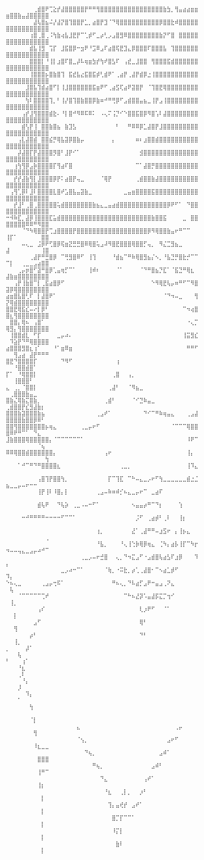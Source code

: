 ⠀⠀⠀⠀⠀⠀⠀⢀⣾⣿⠟⢉⣕⡞⣼⣿⣿⣿⣿⣿⡟⠛⠛⢻⣿⣿⣿⣿⣿⣿⣿⣿⣿⣿⣿⣿⣿⣿⣿⣿⣷⣳⡀⢻⣤⣴⣴⣶⣶⣶⣿⣿⣷⣤⣼⣿⣿⣿⣿⣿
⠀⠀⠀⠀⠀⠀⠀⣼⢧⣿⣦⠬⡜⣼⡝⣿⢹⣿⣿⡟⣁⡀⣴⣿⡟⣹⠈⠙⢿⣿⣿⣿⣿⣿⣿⣿⣿⣿⣿⡿⣿⣿⣗⠾⣿⣿⣿⣿⣿⣿⣿⣿⣿⣿⣿⣿⣿⣿⣿⣿
⠀⠀⠀⠀⠀⠀⢰⣿⢀⣿⢀⠨⢳⣷⢴⣧⣸⣟⡟⠉⢁⡾⠋⣀⡴⢃⡠⣠⣿⣻⠿⣿⣿⣿⣿⣿⣿⣿⣿⣷⡝⠋⣿⠀⣿⣿⣿⣿⣿⣿⣿⣿⣿⣿⣿⣿⣿⣿⣿⣿
⠀⠀⠀⠀⠀⠀⣾⣧⢸⣻⠀⢩⡏⠀⣸⣯⣿⡿⠒⣲⠟⠘⣩⠿⣠⠏⣴⣿⢯⣟⣹⣄⡿⣿⣿⣿⠏⣿⣿⣿⣧⠀⢹⣿⣿⣿⣿⣿⣿⣿⣿⣿⣿⣿⣿⣿⣿⣿⣿⣿
⠀⠀⠀⠀⠀⠀⣿⣿⣿⡇⠘⢸⡇⣰⣿⠏⣿⣀⡼⠧⢶⣶⣳⡞⢳⠞⣿⣣⠏⠀⢠⣞⣀⣸⣿⣿⠀⢻⣿⣿⣿⣯⣾⣿⣿⣿⣿⣿⣿⣿⣿⣿⣿⣿⣿⣿⣿⣿⣿⣿
⠀⠀⠀⠀⠀⠀⢸⣿⣿⣿⡦⣿⣷⣿⢹⠀⣯⣞⣧⣔⣯⣿⣯⡾⢃⣾⠟⠁⢀⣴⡟⢀⣼⡟⣾⡿⣐⢸⣿⣿⣿⣿⣿⣿⣿⣿⣿⣿⣿⣿⣿⣿⣿⣿⣿⣿⣿⣿⣿⣿
⠀⠀⠀⠀⠀⣸⣿⣧⢹⣾⣴⣿⠋⡇⢸⣸⣿⣿⣿⣿⣿⣿⣯⣶⠟⠋⢀⣴⣫⢏⣴⠟⣽⣿⡟⠀⠈⢹⣿⣟⢿⣿⣿⣿⣿⣿⣿⣿⣿⣿⣿⣿⣿⣿⣿⣿⣿⣿⣿⣿
⠀⠀⠀⠀⠀⢳⠇⣿⣿⣿⣿⢹⡀⠃⢸⡜⣿⢹⣿⣷⣿⣿⡿⣷⠶⠚⠛⢛⡿⠋⣠⣾⣿⣿⣤⣦⣀⢸⡟⣠⢸⣿⣿⣿⣿⣿⣿⣿⣿⣿⣿⣿⣿⣿⣿⣿⣿⣿⣿⣿
⠀⠀⠀⠀⢠⡞⣸⢻⣿⣿⣿⣾⣗⠄⠘⡇⣿⠚⠻⠿⠯⠿⠅⠀⠠⢄⠍⢨⡙⠊⠑⣿⣿⣯⣿⡿⠻⣿⢡⠇⣼⣿⣿⣿⣿⣿⣿⣿⣿⣿⣿⣿⣿⣿⣿⣿⣿⣿⣿⣿
⠀⠀⠀⠀⣾⢣⡟⢸⠀⣿⣿⣷⣿⣦⠀⣷⣹⣣⠀⠀⠀⠀⠀⠀⠀⠀⠀⠀⠃⠀⠀⠛⠿⠿⡿⣁⣼⣿⡟⣸⣿⣿⣿⣿⣿⣿⣿⣿⣿⣿⣿⣿⣿⣿⣿⣿⣿⣿⣿⣿
⠀⠀⠀⢠⣇⣼⣿⣾⠀⣿⣿⣮⡛⢿⣧⣽⡿⣿⣷⡤⠀⠀⠀⠀⠀⠀⠀⡄⠀⠀⠀⠀⠀⠶⠆⣰⣿⣿⣾⣿⣿⣿⣿⣿⣿⣿⣿⣿⣿⣿⣿⣿⣿⣿⣿⣿⣿⣿⣿⣿
⠀⠀⠀⡼⣼⣿⡏⡟⣼⣿⣿⣿⡻⣿⠃⣸⡟⠊⠁⠀⠀⠀⠀⠀⠀⠀⠀⠀⠀⠀⠀⠀⠀⠀⣺⣿⣿⣿⣿⣿⣿⣿⣿⣿⣿⣿⣿⣿⣿⣿⣿⣿⣿⣿⣿⣿⣿⣿⣿⣿
⠀⠀⢰⢳⢻⡿⣠⡷⣿⣿⣿⣿⡏⢻⣴⠏⣿⠀⠀⠀⠀⠀⠀⠀⠀⠀⠀⠀⠀⠀⠀⠀⠀⠉⠁⣼⣿⡛⣿⣿⣿⣿⣿⣿⣿⣿⣿⣿⣿⣿⣿⣿⣿⣿⣿⣿⣿⣿⣿⣿
⠀⠀⡞⡞⣼⣷⢻⡇⣸⣿⣿⣿⡿⡟⠅⣴⣿⡟⢤⣀⠀⠀⠀⠀⠈⢿⡟⠀⠀⠀⠀⠀⠀⢀⣾⣿⣿⣷⣼⣿⣿⣿⣿⣿⣿⣿⣿⣿⣿⣿⣿⣿⣿⣿⣿⣿⣿⣿⣿⣿
⠀⢠⢻⢁⡿⠇⣸⠇⣿⣿⣿⣿⣇⣿⠞⣡⣿⣧⣤⣽⣷⣀⠀⠀⠀⠀⠀⠀⠀⠀⣀⣤⣶⣿⣿⣿⣿⣯⣿⣿⣿⣿⣿⣿⣿⣿⣿⣿⣿⣿⣿⣿⣿⣿⣿⣿⣿⣿⣿⣿
⠀⠀⡞⣸⠃⢀⣿⢀⣿⣿⣿⣿⣿⢥⣾⣿⣿⣿⣿⣿⣿⣿⣷⣦⣄⣀⣤⣴⣾⣿⣿⣿⣿⣿⣿⣿⣿⣿⣿⣿⣿⡿⠟⠋⠁⠀⠙⣿⣿⣿⣿⣿⣿⣿⣿⣿⣿⣿⣿⣿
⠒⠺⠷⣏⡀⣼⡿⢸⣿⣿⣿⣏⣥⣾⣿⣿⣿⣿⣿⣿⣿⣿⣿⣿⣿⣿⣿⣿⣿⣿⣿⣿⣿⣿⣿⣿⣿⣷⣿⣿⣯⠀⠀⠀⠀⣀⠀⣿⣿⣿⣿⣿⣿⣿⠿⠿⠛⠻⣿⣿
⠀⠀⠀⠀⠈⠙⠳⢿⣿⣿⡟⢉⣰⣿⣿⣿⣿⡟⣿⣿⣿⣿⣿⣿⣿⣿⣿⣿⣿⣿⣿⣿⣿⣿⣿⣿⡿⠻⢿⣿⣿⣷⣤⠖⠛⠉⠉⠀⠀⢸⡏⠁⠀⠀⠀⠀⠀⠀⣿⣿
⠀⠀⠀⠀⠤⢄⣀⠀⣨⡿⠟⢋⣿⡿⢯⣶⣝⣛⣛⣿⠿⢿⣿⢥⣠⠼⠻⣿⣟⣿⣿⣿⢿⣿⣿⡋⢤⡀⠀⠻⣌⣉⣻⣦⣀⠀⠀⠀⠀⣼⠀⠀⠀⠀⠀⠀⠀⠀⢸⣿
⠀⠀⠀⠀⠀⠀⢀⣼⡟⠛⣛⣿⡿⠀⠉⢛⣻⣿⠿⠋⠀⢸⢹⠀⠀⠀⠀⠘⣾⣦⠉⠛⠷⢿⣿⣻⣦⡌⠢⡀⠘⣧⣙⡛⣿⣗⡚⠉⠉⠉⡇⠀⠀⢀⣀⣀⣠⣴⣿⣿
⠀⠀⠀⢀⡤⡶⣿⠋⣽⠛⣿⡿⢁⣤⢶⡋⠉⠁⠀⠀⠀⢸⠾⠆⠀⠀⠀⠀⠈⠁⠀⠀⠀⠀⠈⠙⠛⣿⣦⡙⣏⠁⠈⣯⣙⠛⢿⣆⠀⣼⣷⣶⣿⣿⣿⣿⣿⣿⣿⣿
⠀⠀⢠⡟⢸⣷⣿⠉⡇⢀⣯⣴⣿⡿⠋⠀⠀⠀⠀⠀⠀⠀⠀⠀⠀⠀⠀⠀⠀⠀⠀⠀⠀⠀⠀⠀⠀⠑⠻⢿⣟⢧⡤⠶⠛⠋⠉⠻⣿⣽⡿⢿⣿⣿⣿⣿⣿⣿⣿⣿
⣴⣶⣿⣧⣿⢃⠏⠀⡇⣼⣿⠟⠁⠀⠀⠀⠀⠀⠀⠀⠀⠀⠀⠀⠀⠀⠀⠀⠀⠀⠀⠀⠀⠀⠀⠀⠀⠀⠀⠀⠈⠙⠲⠤⣀⠀⠀⠀⢻⡝⢿⣾⣿⣿⣿⣿⣿⣿⣿⣿
⣿⣿⣟⢿⣯⣎⠤⠔⡇⡿⠃⠀⠀⠀⠀⠀⠀⠀⠀⠀⠀⠀⠀⠀⠀⠀⠀⠀⠀⠀⠀⠀⠀⠀⠀⠀⠀⠀⠀⠀⠀⠀⠀⠀⠀⠉⠲⢴⣿⣿⣆⢻⣿⣿⣿⣿⣿⣿⣿⣿
⠀⣿⣿⡄⢿⠦⠀⢠⣿⠁⠀⠀⠀⠀⠀⠀⠀⠀⠀⠀⠀⠀⠀⠀⠀⠀⠀⠀⠀⠀⠀⠀⠀⠀⠀⠀⠀⠀⠀⠀⠀⠀⠀⠀⠀⠀⠐⢄⡉⢿⣻⡄⢻⣿⣿⣿⣿⣿⣿⣿
⠀⢸⣿⣿⣾⣇⠀⠋⡏⠀⠀⠀⠀⣀⡤⠴⠄⠀⠀⠀⠀⠀⠀⠀⠀⠀⠀⠀⠀⠀⠀⠀⠀⠀⠀⠀⠀⠀⠀⠀⠀⠀⠀⠀⠀⢸⣭⣻⣎⠀⠹⣵⡟⠙⠛⢿⣿⣿⣿⣿
⣴⣿⣿⣿⣻⣿⣆⢰⠁⠀⠀⠀⠘⠁⣶⠿⣶⠀⠀⠀⠀⠀⠀⠀⠀⠀⠀⠀⠀⠀⠀⠀⠀⠀⠀⠀⠀⠀⠀⠀⠀⠀⠀⠀⠀⠀⠛⠛⠋⠀⠀⢻⣠⣴⠀⣼⡟⠛⠛⠛
⣿⣟⠙⣿⣿⣿⣿⡏⠀⠀⠀⠀⠀⠀⠙⠻⠋⠀⠀⠀⠀⠀⠀⠀⠀⠀⠀⠀⢰⠀⠀⠀⠀⠀⠀⠀⠀⠀⠀⠀⠀⠀⠀⠀⠀⠀⠀⠀⠀⠀⠀⠘⣿⣿⣾⣿⠁⠀⠀⠀
⡏⠁⠀⠘⢿⣿⣿⡇⠀⠀⠀⠀⠀⠀⠀⠀⠀⠀⠀⠀⠀⠀⠀⠀⠀⠀⠀⢀⣿⠀⠀⢠⡀⠀⠀⠀⠀⠀⠀⠀⠀⠀⠀⠀⠀⠀⠀⠀⠀⠀⠀⢸⣿⣿⣿⠃⠀⠀⠀⠀
⣄⠀⢀⡀⠈⣿⣿⡇⠀⠀⠀⠀⠀⠀⠀⠀⠀⠀⠀⠀⠀⠀⠀⠀⠀⠀⢀⣼⠃⠀⠀⠈⠻⣦⣀⠀⠀⠀⠀⠀⠀⠀⠀⠀⠀⠀⠀⠀⠀⠀⢀⣿⣿⣿⣷⣤⣀⠀⠀⠀
⣿⣷⣌⢿⣷⣍⣿⣷⡀⠀⠀⠀⠀⠀⠀⠀⠀⠀⠀⠀⠀⠀⠀⠀⠀⢀⣾⠃⠀⠀⠀⠀⠈⠊⣙⠷⣤⣀⠀⠀⠀⠀⠀⠀⠀⠀⠀⠀⠀⢀⣾⣿⣿⡟⣎⣻⣼⣷⡆⠀
⣿⣿⣿⣷⣽⣿⣿⣿⣷⣦⠀⠀⠀⠀⠀⠀⠀⠀⠀⠀⠀⠀⠀⢀⣠⠞⠁⠀⠀⠀⠀⠀⠀⠀⠀⠙⠊⠉⠛⠷⢶⣤⣄⠀⠀⠀⢀⣠⣼⣿⣿⣿⣿⣷⣿⣿⡿⠿⠃⠀
⣿⣿⢻⣿⣿⣿⣿⣿⣿⣿⡦⢶⣄⠀⠀⠀⠀⠀⠀⢀⣀⡤⠖⠋⠀⠀⠀⠀⠀⠀⠀⠀⠀⠀⠀⠀⠀⠀⠀⠀⠀⠀⠈⠉⠉⠉⢿⣿⣿⣿⠿⠟⠛⠉⠁⠀⠙⣄⠀⠀
⣸⣷⣿⣿⣿⢿⣿⣿⣿⣿⣿⡄⠈⠉⠉⠉⠉⠉⠉⠁⠀⠀⠀⠀⠀⠀⠀⠀⠀⠀⠀⠀⠀⠀⠀⠀⠀⠀⠀⠀⠀⠀⠀⠀⠀⠀⠸⠟⠉⠀⠀⠀⠀⠀⠀⠀⠀⠈⢦⠀
⠿⠿⢿⣿⣿⣾⣿⣿⣿⣿⣿⣿⡄⠀⠀⠀⠀⠀⠀⠀⠀⠀⠀⠀⠀⢠⠖⠀⠀⠀⠀⠀⠀⠀⠀⠀⠀⠀⠀⠀⠀⠀⠀⠀⠀⠀⢸⡄⠀⠀⠀⠀⠀⠀⠀⠀⠀⠀⠀⢳
⠀⠀⠀⠁⠚⠉⠛⠙⠛⣿⣿⣿⣿⣆⠀⠀⠀⠀⠀⠀⠀⠀⠀⠀⠀⠀⠀⠀⠀⢀⣀⡀⠀⠀⠀⠀⠀⠀⠀⠀⠀⠀⠀⠀⠀⠀⢸⠹⣄⠀⠀⠀⠀⠀⠀⠀⠀⠀⠀⠀
⠀⠀⠀⠀⠀⠀⠀⠀⢠⣿⢹⡟⣿⣿⢳⡀⠀⠀⠀⠀⠀⠀⠀⠀⠀⠀⡏⠉⢹⣏⠀⠉⠓⠤⣄⣀⡠⠖⠋⢳⣀⣀⣀⣀⣀⣀⣾⣐⣈⣦⣀⣀⡤⠤⠖⠒⠒⠀⠀⠀
⠀⠀⠀⠀⠀⠀⠀⠀⢸⡟⢸⠇⠸⣿⡄⡇⠀⠀⠀⠀⠀⠀⠀⢀⣠⠤⠷⠶⠾⡊⠦⣄⣀⡤⠖⠉⠀⣀⣴⠏⠀⠀⠀⠀⠀⠀⠀⠀⠀⠀⠀⠀⠀⠀⠀⠀⠀⠀⠀⠀
⠀⠀⠀⠀⠀⠀⠀⠀⣾⢧⠟⠀⠀⠙⢧⡵⠀⢀⣀⠠⠤⠒⠋⠁⠀⠀⠀⠀⠀⠀⠀⠀⠢⣤⣤⡴⠛⠉⠙⡆⠀⠀⠀⠀⢱⠀⠀⠀⠀⠀⠀⠀⠀⠀⠀⠀⠀⠀⠀⠀
⠀⠀⠀⠀⠒⠚⠛⠛⠛⠛⠒⠒⠒⠒⠋⠉⠉⠁⠀⠀⠀⠀⠀⠀⠀⠀⠀⠀⠀⠀⠀⠀⠀⡨⠋⠀⢀⣴⡾⠃⢀⠇⠀⠀⢸⡆⠀⠀⠀⠀⠀⠀⠀⠀⠀⠀⠀⠀⠀⠀
⠀⠀⠀⠀⠀⠀⠀⠀⠀⠀⠀⠀⠀⠀⠀⠀⠀⠀⠀⠀⠀⠀⠀⢰⡀⠀⠀⠀⠀⠀⠀⠀⣜⠁⢀⣼⠛⠛⠤⣰⣫⠖⠀⡄⢸⡦⣄⠀⠀⠀⠀⠀⠀⠀⠀⠀⠀⠀⠀⢀
⠀⠀⠀⠀⠀⠀⠀⠀⠀⠀⠀⠀⠀⠀⠀⠀⠀⠀⠀⠀⠀⠀⠀⠘⣧⡀⠀⠀⠀⠘⢄⢸⢑⡷⢿⡿⢶⣄⠀⢈⠳⡄⣴⡧⢸⡏⠉⠳⡖⠲⠤⠤⢤⣄⣀⣠⡤⠴⠚⠉
⠀⠀⠀⠀⠀⠀⠀⠀⠀⠀⠀⠀⠀⠀⠀⠀⠀⠀⠀⢀⣀⡠⠤⠖⣚⣿⠀⠀⢄⡀⠙⠲⣍⣠⠋⠐⣠⣾⣿⢧⣴⣣⠏⣰⡿⠀⠀⠀⠹⡄⠀⠀⠀⠀⠀⠀⠀⠀⠀⠀
⠀⠀⠀⠀⠀⠀⠀⠀⠀⠀⠀⠀⠀⠀⣀⡠⠴⠒⠉⠁⠀⠀⠀⠀⠀⠈⢷⡀⠐⠭⣗⡀⡴⢁⢀⣼⣿⠂⠉⠢⣴⣁⡾⠋⠀⠀⠀⠀⠀⠹⡄⠀⠀⠀⠀⠀⠀⠀⠀⠀
⠑⠦⢄⣀⠀⠀⠀⠀⠀⢀⣠⡤⢒⠯⠁⠀⠀⠀⠀⠀⠀⠀⠀⠀⠀⠀⠀⠛⠦⢄⡀⠙⠧⣴⡋⣠⠟⠒⣤⣠⢀⠝⣄⠀⠀⠀⠀⠀⠀⠀⢧⠀⠀⠀⠀⠀⠀⠀⠀⠀
⠀⠀⠀⠈⠉⠉⠉⠉⠉⢉⠞⠀⠀⠀⠀⠀⠀⠀⠀⠀⠀⠀⠀⠀⠀⠀⠀⠀⠀⠀⠉⠓⠦⣜⡽⠡⣤⣼⡯⣍⡉⢲⠊⠀⠀⠀⠀⠀⠀⠀⢸⡀⠀⠀⠀⠀⠀⠀⠀⠀
⠀⠀⠀⠀⠀⠀⠀⠀⢠⠎⠀⠀⠀⠀⠀⠀⠀⠀⠀⠀⠀⠀⠀⠀⠀⠀⠀⠀⠀⠀⠀⠀⠀⠀⢇⡰⠟⠋⠀⠀⠈⠁⠀⠀⠀⠀⠀⠀⠀⠀⠀⡇⠀⠀⠀⠀⠀⠀⠀⠀
⠀⠀⠀⠀⠀⠀⠀⣠⠋⠀⠀⠀⠀⠀⠀⠀⠀⠀⠀⠀⠀⠀⠀⠀⠀⠀⠀⠀⠀⠀⠀⠀⠀⠀⢿⠃⠀⠀⠀⠀⠀⠀⠀⠀⠀⠀⠀⠀⠀⠀⠀⢻⠀⠀⠀⠀⠀⠀⠀⠀
⠀⠀⠀⠀⠀⠀⡴⠃⠀⠀⠀⠀⠀⠀⠀⠀⠀⠀⠀⠀⠀⠀⠀⠀⠀⠀⠀⠀⠀⠀⠀⠀⠀⠀⠙⠃⠀⠀⠀⠀⠀⠀⠀⠀⠀⠀⠀⠀⠀⠀⠀⢸⡀⠀⠀⠀⠀⠀⠀⠀
⡀⠀⠀⠀⠀⡼⠁⠀⠀⠀⠀⠀⠀⠀⠀⠀⠀⠀⠀⠀⠀⠀⠀⠀⠀⠀⠀⠀⠀⠀⠀⠀⠀⠀⠀⠀⠀⠀⠀⠀⠀⠀⠀⠀⠀⠀⠀⠀⠀⠀⠀⠀⢧⠀⠀⠀⠀⠀⠀⠀
⠃⠀⠀⠀⢰⠁⠀⠀⠀⠀⠀⠀⠀⠀⠀⠀⠀⠀⠀⠀⠀⠀⠀⠀⠀⠀⠀⠀⠀⠀⠀⠀⠀⠀⠀⠀⠀⠀⠀⠀⠀⠀⠀⠀⠀⠀⠀⠀⠀⠀⠀⠀⠘⣆⠀⠀⠀⠀⠀⠀
⠀⠀⠀⢀⠇⠀⠀⠀⠀⠀⠀⠀⠀⠀⠀⠀⠀⠀⠀⠀⠀⠀⠀⠀⠀⠀⠀⠀⠀⠀⠀⠀⠀⠀⠀⠀⠀⠀⠀⠀⠀⠀⠀⠀⠀⠀⠀⠀⠀⠀⠀⠀⠀⠘⡄⠀⠀⠀⠀⠀
⠀⠀⠀⡸⠀⠀⠀⠀⠀⠀⠀⠀⠀⠀⠀⠀⠀⠀⠀⠀⠀⠀⠀⠀⠀⠀⠀⠀⠀⠀⠀⠀⠀⠀⠀⠀⠀⠀⠀⠀⠀⠀⠀⠀⠀⠀⠀⠀⠀⠀⠀⠀⠀⠀⠹⡄⠀⠀⠀⠀
⠀⠀⠀⠁⠀⠀⠀⠀⠀⠀⠀⠀⠀⠀⠀⠀⠀⠀⠀⠀⠀⠀⠀⠀⠀⠀⠀⠀⠀⠀⠀⠀⠀⠀⠀⠀⠀⠀⠀⠀⠀⠀⠀⠀⠀⠀⠀⠀⠀⠀⠀⠀⠀⠀⠀⢳⠀⠀⠀⠀
⠀⠀⠀⠀⠀⠀⠀⠀⠀⠀⠀⠀⠀⠀⠀⠀⠀⠀⠀⠀⠀⠀⠀⠀⠀⠀⠀⠀⠀⠀⠀⠀⠀⠀⠀⠀⠀⠀⠀⠀⠀⠀⠀⠀⠀⠀⠀⠀⠀⠀⠀⠀⠀⠀⠀⠈⡇⠀⠀⠀
⠀⠀⠀⠀⠀⠀⠀⠀⠀⠀⠀⠀⠀⠀⠀⠀⠀⠀⣄⠀⠀⠀⠀⠀⠀⠀⠀⠀⠀⠀⠀⠀⠀⠀⠀⠀⠀⠀⠀⠀⠀⠀⠀⢀⡤⠀⠀⠀⠀⠀⠀⠀⠀⠀⠀⠀⢻⠀⠀⠀
⠀⠀⠀⠀⠀⠀⠀⠀⠀⠀⠀⠀⠀⠀⠀⠀⠀⠀⠈⢢⡀⠀⠀⠀⠀⠀⠀⠀⠀⠀⠀⠀⠀⠀⠀⠀⠀⠀⠀⠀⠀⣠⠖⠋⠀⠀⠀⠀⠀⠀⠀⠀⠀⠀⠀⠀⠸⣆⣀⣀
⠀⠀⠀⠀⠀⠀⠀⠀⠀⠀⠀⠀⠀⠀⠀⠀⠀⠀⠀⠀⠙⢦⡀⠀⠀⠀⠀⠀⠀⠀⠀⠀⠀⠀⠀⠀⠀⠀⠀⣠⠾⠁⠀⠀⠀⠀⠀⠀⠀⠀⠀⠀⠀⠀⠀⠀⠀⣿⣿⣿
⠀⠀⠀⠀⠀⠀⠀⠀⠀⠀⠀⠀⠀⠀⠀⠀⠀⠀⠀⠀⠀⠀⠛⢦⡀⠀⠀⠀⠀⠀⠀⠀⠀⠀⠀⠀⠀⣠⠾⠃⠀⠀⠀⠀⠀⠀⠀⠀⠀⠀⠀⠀⠀⠀⠀⠀⠀⢸⠛⠉
⠀⠀⠀⠀⠀⠀⠀⠀⠀⠀⠀⠀⠀⠀⠀⠀⠀⠀⠀⠀⠀⠀⠀⠀⠙⣄⠀⠀⠀⠀⠀⠀⠀⠀⠀⢠⠞⠁⠀⠀⠀⠀⠀⠀⠀⠀⠀⠀⠀⠀⠀⠀⠀⠀⠀⠀⠀⢸⡆⠀
⠀⠀⠀⠀⠀⠀⠀⠀⠀⠀⠀⠀⠀⠀⠀⠀⠀⠀⠀⠀⠀⠀⠀⠀⠀⠘⣆⠀⠀⢀⡇⡀⠀⠀⡰⠃⠀⠀⠀⠀⠀⠀⠀⠀⠀⠀⠀⠀⠀⠀⠀⠀⠀⠀⠀⠀⠀⠀⡇⠀
⠀⠀⠀⠀⠀⠀⠀⠀⠀⠀⠀⠀⠀⠀⠀⠀⠀⠀⠀⠀⠀⠀⠀⠀⠀⠀⢹⡄⣤⢞⡞⠀⣠⠞⠁⠀⠀⠀⠀⠀⠀⠀⠀⠀⠀⠀⠀⠀⠀⠀⠀⠀⠀⠀⠀⠀⠀⠀⡇⠀
⠀⠀⠀⠀⠀⠀⠀⠀⠀⠀⠀⠀⠀⠀⠀⠀⠀⠀⠀⠀⠀⠀⠀⠀⠀⠀⠀⣿⡉⡏⠉⠉⠁⠀⠀⠀⠀⠀⠀⠀⠀⠀⠀⠀⠀⠀⠀⠀⠀⠀⠀⠀⠀⠀⠀⠀⠀⠀⡇⠀
⠀⠀⠀⠀⠀⠀⠀⠀⠀⠀⠀⠀⠀⠀⠀⠀⠀⠀⠀⠀⠀⠀⠀⠀⠀⠀⠀⠸⡍⡇⠀⠀⠀⠀⠀⠀⠀⠀⠀⠀⠀⠀⠀⠀⠀⠀⠀⠀⠀⠀⠀⠀⠀⠀⠀⠀⠀⠀⡇⠀
⠀⠀⠀⠀⠀⠀⠀⠀⠀⠀⠀⠀⠀⠀⠀⠀⠀⠀⠀⠀⠀⠀⠀⠀⠀⠀⠀⠀⣷⠇⠀⠀⠀⠀⠀⠀⠀⠀⠀⠀⠀⠀⠀⠀⠀⠀⠀⠀⠀⠀⠀⠀⠀⠀⠀⠀⠀⠀⡇⠀
